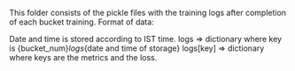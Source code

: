 This folder consists of the pickle files with the training logs after completion of each bucket training. 
Format of data:

Date and time is stored according to IST time.
logs => dictionary where key is {bucket_num}_logs_{date and time of storage}
logs[key] => dictionary where keys are the metrics and the loss.
